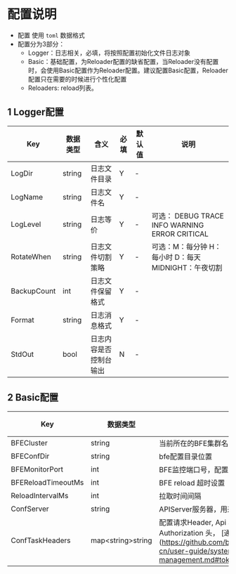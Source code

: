 # 配置说明

- 配置 使用 `toml` 数据格式
- 配置分为3部分：
    - Logger：日志相关，必填，将按照配置初始化文件日志对象
    - Basic：基础配置，为Reloader配置的缺省配置，当Reloader没有配置时，会使用Basic配置作为Reloader配置。建议配置Basic配置，Reloader配置只在需要的时候进行个性化配置
    - Reloaders: reload列表。


## 1 Logger配置
| Key | 数据类型 | 含义  | 必填 | 默认值 | 说明 | 
| - | - | - | - | - | - |
| LogDir | string | 日志文件目录 | Y | - | |
| LogName | string | 日志文件名 | Y | - | |
| LogLevel | string | 日志等价 | Y | - |  可选： DEBUG TRACE INFO WARNING ERROR CRITICAL|
| RotateWhen | string | 日志文件切割策略 | Y | - | 可选：M：每分钟 H：每小时 D：每天 MIDNIGHT：午夜切割 |
| BackupCount | int | 日志文件保留格式 | Y | - | |
| Format | string | 日志消息格式 | Y | - | |
| StdOut | bool | 日志内容是否控制台输出 | N | - | |


## 2 Basic配置
| Key | 数据类型 | 含义  | 必填 | 默认值 | 说明 | 
| - | - | - | - | - | - |
| BFECluster              | string | 当前所在的BFE集群名 | Y |  |  |
| BFEConfDir              | string | bfe配置目录位置 | N | /home/work/bfe/conf |  |
| BFEMonitorPort          | int | BFE监控端口号，配置加载时将调用 | N | 8421 |  |
| BFEReloadTimeoutMs      | int | BFE reload 超时设置 | N | 1500 |  |
| ReloadIntervalMs             | int | 拉取时间间隔 | N | 10000 |  |
| ConfServer              | string | APIServer服务器，用来拉取配置 | Y | - |  |
| ConfTaskHeaders        | map\<string\>string  | 配置请求Header, Api Server 当前会对请求鉴权，需要设置 Authorization 头， [通过Dashboard获取Token](https://github.com/bfenetworks/dashboard/blob/develop/docs/zh-cn/user-guide/system-view/user-management.md#token%E7%AE%A1%E7%90%8